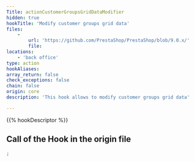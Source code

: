 ```yaml
---
Title: actionCustomerGroupsGridDataModifier
hidden: true
hookTitle: 'Modify customer groups grid data'
files:
    -
        url: 'https://github.com/PrestaShop/PrestaShop/blob/9.0.x/'
        file: 
locations:
    - 'back office'
type: action
hookAliases: 
array_return: false
check_exceptions: false
chain: false
origin: core
description: 'This hook allows to modify customer groups grid data'

---
```


{{% hookDescriptor %}}

## Call of the Hook in the origin file

```php
;
```
